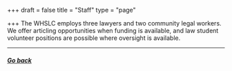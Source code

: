 +++
draft = false
title = "Staff"
type = "page"

+++
The WHSLC employs three lawyers and two community legal workers. We offer articling opportunities when funding is available, and law student volunteer positions are possible where oversight is available.

-------

##### [Go back](/menu/about-us/)